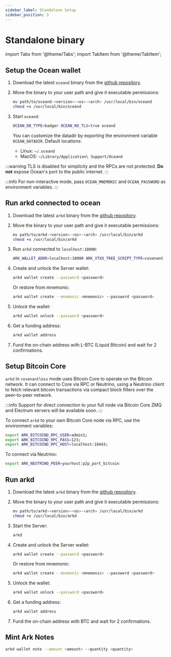 ```yaml
---
sidebar_label: Standalone Setup
sidebar_position: 3
---
```


# Standalone binary

import Tabs from '@theme/Tabs';
import TabItem from '@theme/TabItem';

<Tabs>
  <TabItem value="covenant" label="Ark">

## Setup the Ocean wallet

1. Download the latest `oceand` binary from the [github repository](https://github.com/vulpemventures/ocean/releases).

2. Move the binary to your user path and give it executable permissions:

   ```sh
   mv path/to/oceand-<version>-<os>-<arch> /usr/local/bin/oceand
   chmod +x /usr/local/bin/oceand
   ```

3. Start `oceand`:

   ```bash
   OCEAN_DB_TYPE=badger OCEAN_NO_TLS=true oceand
   ```

   You can customize the datadir by exporting the environment variable `OCEAN_DATADIR`. Default locations:
   - Linux: `~/.oceand`
   - MacOS: `~/Library/Application\ Support/Oceand`

:::warning
TLS is disabled for simplicity and the RPCs are not protected. **Do not** expose Ocean's port to the public internet.
:::

:::info
For non-interactive mode, pass `OCEAN_MNEMONIC` and `OCEAN_PASSWORD` as environment variables.
:::

## Run arkd connected to ocean

1. Download the latest `arkd` binary from the [github repository](https://github.com/ark-network/ark/releases).

2. Move the binary to your user path and give it executable permissions:

   ```sh
   mv path/to/arkd-<version>-<os>-<arch> /usr/local/bin/arkd
   chmod +x /usr/local/bin/arkd
   ```

3. Run `arkd` connected to `localhost:18000`:

   ```bash
   ARK_WALLET_ADDR=localhost:18000 ARK_VTXO_TREE_SCRIPT_TYPE=covenant ARK_NETWORK=liquid arkd
   ```

4. Create and unlock the Server wallet:

   ```sh
   arkd wallet create --password <password>
   ```

   Or restore from mnemonic:

   ```sh
   arkd wallet create --mnemonic <mnemonic> --password <password>
   ```

5. Unlock the wallet:

   ```sh
   arkd wallet unlock --password <password>
   ```

6. Get a funding address:

   ```sh
   arkd wallet address
   ```

7. Fund the on-chain address with L-BTC (Liquid Bitcoin) and wait for 2 confirmations.

  </TabItem>
  <TabItem value="covenant-less" label="clArk" default>

## Setup Bitcoin Core

`arkd` in `covenantless` mode uses Bitcoin Core to operate on the Bitcoin network. It can connect to Core via RPC or Neutrino, using a Neutrino client to fetch relevant bitcoin transactions via compact block filters over the peer-to-peer network.

:::info
Support for direct connection to your full node via Bitcoin Core ZMQ and Electrum servers will be available soon.
:::

To connect `arkd` to your own Bitcoin Core node via RPC, use the environment variables:

```sh
export ARK_BITCOIND_RPC_USER=admin1;
export ARK_BITCOIND_RPC_PASS=123;
export ARK_BITCOIND_RPC_HOST=localhost:18443;
```

To connect via Neutrino:

```sh
export ARK_NEUTRINO_PEER=yourhost:p2p_port_bitcoin
```

## Run arkd

1. Download the latest `arkd` binary from the [github repository](https://github.com/ark-network/ark/releases).

2. Move the binary to your user path and give it executable permissions:

   ```sh
   mv path/to/arkd-<version>-<os>-<arch> /usr/local/bin/arkd
   chmod +x /usr/local/bin/arkd
   ```

3. Start the Server:

   ```sh
   arkd
   ```

4. Create and unlock the Server wallet:

   ```sh
   arkd wallet create --password <password>
   ```

   Or restore from mnemonic:

   ```sh
   arkd wallet create --mnemonic <mnemonic> --password <password>
   ```

5. Unlock the wallet:

   ```sh
   arkd wallet unlock --password <password>
   ```

6. Get a funding address:

   ```sh
   arkd wallet address
   ```

7. Fund the on-chain address with BTC and wait for 2 confirmations.

## Mint Ark Notes

```sh
arkd wallet note --amount <amount> --quantity <quantity>
```

  </TabItem>
</Tabs>